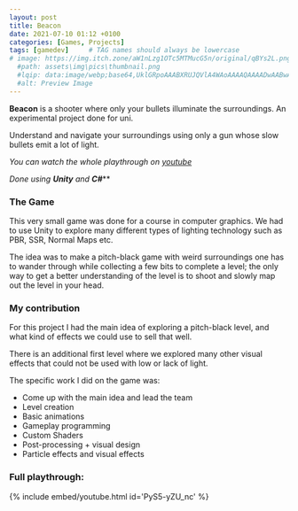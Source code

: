 ```yaml
---
layout: post
title: Beacon
date: 2021-07-10 01:12 +0100
categories: [Games, Projects]
tags: [gamedev]     # TAG names should always be lowercase
# image: https://img.itch.zone/aW1nLzg1OTc5MTMucG5n/original/qBYs2L.png
  #path: assets\img\pics\thumbnail.png
  #lqip: data:image/webp;base64,UklGRpoAAABXRUJQVlA4WAoAAAAQAAAADwAABwAAQUxQSDIAAAARL0AmbZurmr57yyIiqE8oiG0bejIYEQTgqiDA9vqnsUSI6H+oAERp2HZ65qP/VIAWAFZQOCBCAAAA8AEAnQEqEAAIAAVAfCWkAALp8sF8rgRgAP7o9FDvMCkMde9PK7euH5M1m6VWoDXf2FkP3BqV0ZYbO6NA/VFIAAAA
  #alt: Preview Image
---
```

<!-- [![Itch](https://www.google.com/s2/favicons?domain=https://itch.io&sz=64)](https://bahble.itch.io/push-the-pull) -->

**Beacon**
is a shooter where only your bullets illuminate the surroundings. An experimental project done for uni. 
<!-- #![Pic](https://img.itch.zone/aW1nLzg1OTc5MTMucG5n/original/qBYs2L.png) -->

Understand and navigate your surroundings using only a gun whose slow bullets emit a lot of light.

*You can watch the whole playthrough on [youtube](https://www.youtube.com/watch?v=PyS5-yZU_nc)*

*Done using **Unity** and **C#*****

### The Game
This very small game was done for a course in computer graphics. We had to use Unity to explore many different types of lighting technology such as PBR, SSR, Normal Maps etc.

The idea was to make a pitch-black game with weird surroundings one has to wander through while collecting a few bits to complete a level; the only way to get a better understanding of the level is to shoot and slowly map out the level in your head.

### My contribution 
For this project I had the main idea of exploring a pitch-black level, and what kind of effects we could use to sell that well.

There is an additional first level where we explored many other visual effects that could not be used with low or lack of light. 

The specific work I did on the game was:
- Come up with the main idea and lead the team
- Level creation
- Basic animations
- Gameplay programming
- Custom Shaders
- Post-processing + visual design
- Particle effects and visual effects



### Full playthrough:
{% include embed/youtube.html id='PyS5-yZU_nc' %}